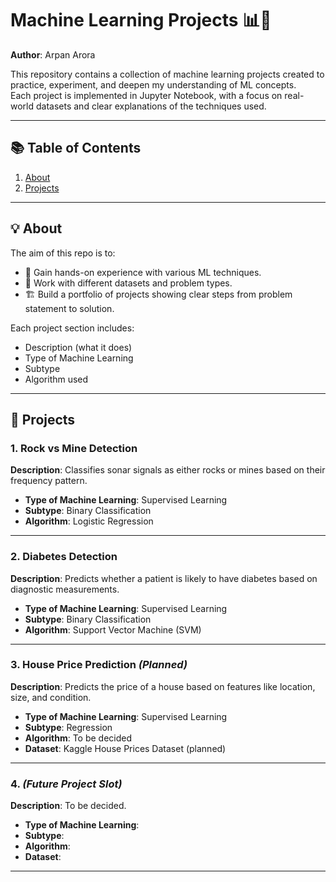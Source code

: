 # Machine Learning Projects 📊🤖

**Author**: Arpan Arora  

This repository contains a collection of machine learning projects created to practice, experiment, and deepen my understanding of ML concepts.  
Each project is implemented in Jupyter Notebook, with a focus on real-world datasets and clear explanations of the techniques used.

---

## 📚 Table of Contents
1. [About](#about)
2. [Projects](#projects)

---

## 💡 About
The aim of this repo is to:
- 🎯 Gain hands-on experience with various ML techniques.
- 📂 Work with different datasets and problem types.
- 🏗️ Build a portfolio of projects showing clear steps from problem statement to solution.

Each project section includes:
- Description (what it does)
- Type of Machine Learning
- Subtype
- Algorithm used

---

## 🚀 Projects

### 1. Rock vs Mine Detection
**Description**: Classifies sonar signals as either rocks or mines based on their frequency pattern.  
- **Type of Machine Learning**: Supervised Learning  
- **Subtype**: Binary Classification  
- **Algorithm**: Logistic Regression   

---

### 2. Diabetes Detection
**Description**: Predicts whether a patient is likely to have diabetes based on diagnostic measurements.  
- **Type of Machine Learning**: Supervised Learning  
- **Subtype**: Binary Classification  
- **Algorithm**: Support Vector Machine (SVM)  

---

### 3. House Price Prediction *(Planned)*
**Description**: Predicts the price of a house based on features like location, size, and condition.  
- **Type of Machine Learning**: Supervised Learning  
- **Subtype**: Regression  
- **Algorithm**: To be decided  
- **Dataset**: Kaggle House Prices Dataset (planned)  

---

### 4. *(Future Project Slot)*
**Description**: To be decided.  
- **Type of Machine Learning**:  
- **Subtype**:  
- **Algorithm**:  
- **Dataset**:  

---

